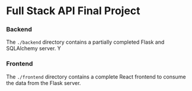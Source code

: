 # Full Stack API Final Project
 

### Backend

The `./backend` directory contains a partially completed Flask and SQLAlchemy server. Y 
### Frontend

The `./frontend` directory contains a complete React frontend to consume the data from the Flask server.  
